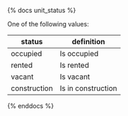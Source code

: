 {% docs unit_status %}

One of the following values:

| status       | definition         |
| ------------ | ------------------ |
| occupied     | Is occupied        |
| rented       | Is rented          |
| vacant       | Is vacant          |
| construction | Is in construction |

{% enddocs %}
